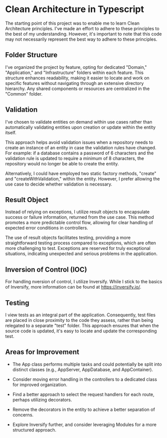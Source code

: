 # Clean Architecture in Typescript

The starting point of this project was to enable me to learn Clean Architecture principles. I've made an effort to adhere to these principles to the best of my understanding. However, it's important to note that this code may not necessarily represent the best way to adhere to these principles.

## Folder Structure

I've organized the project by feature, opting for dedicated "Domain," "Application," and "Infrastructure" folders within each feature. This structure enhances readability, making it easier to locate and work on specific features without navigating through an extensive directory hierarchy. Any shared components or resources are centralized in the "Common" folder.

## Validation

I've chosen to validate entities on demand within use cases rather than automatically validating entities upon creation or update within the entity itself.

This approach helps avoid validation issues when a repository needs to create an instance of an entity in case the validation rules have changed. For example: if a database contains a password of 6 characters and the validation rule is updated to require a minimum of 8 characters, the repository would no longer be able to create the entity.

Alternatively, I could have employed two static factory methods, "create" and "createWithValidation," within the entity. However, I prefer allowing the use case to decide whether validation is necessary.

## Result Object

Instead of relying on exceptions, I utilize result objects to encapsulate success or failure information, returned from the use case. This method promotes a more predictable control flow, allowing for clear handling of expected error conditions in controllers.

The use of result objects facilitates testing, providing a more straightforward testing process compared to exceptions, which are often more challenging to test. Exceptions are reserved for truly exceptional situations, indicating unexpected and serious problems in the application.

## Inversion of Control (IOC)

For handling nversion of control, I utilize Inversify. While I stick to the basics of Inversify, more information can be found at https://inversify.io/.

## Testing

I view tests as an integral part of the application. Consequently, test files are placed in close proximity to the code they assess, rather than being relegated to a separate "test" folder. This approach ensures that when the source code is updated, it's easy to locate and update the corresponding test.

## Areas for Improvement

- The App class performs multiple tasks and could potentially be split into distinct classes (e.g., AppServer, AppDatabase, and AppContainer).

- Consider moving error handling in the controllers to a dedicated class for improved organization.

- Find a better approach to select the request handlers for each route, perhaps utilizing decorators.

- Remove the decorators in the entity to achieve a better separation of concerns.

- Explore Inversify further, and consider leveraging Modules for a more structured approach.
